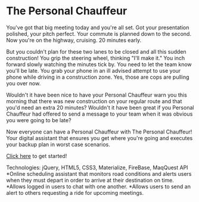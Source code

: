 # The Personal Chauffeur

You've got that big meeting today and you're all set. Got your presentation polished, your pitch perfect. Your commute is planned down to the second. Now you're on the highway, cruising. 20 minutes early.

But you couldn't plan for these two lanes to be closed and all this sudden construction! You grip the steering wheel, thinking "I'll make it." You inch forward slowly watching the minutes tick by. You need to let the team know you'll be late.
You grab your phone in an ill advised attempt to use your phone while driving in a construction zone. Yes, those are cops are pulling you over now. 

Wouldn't it have been nice to have your Personal Chauffeur warn you this morning that there was new construction on your regular route and that you'd need an extra 20 minutes? Wouldn't it have been great if you Personal Chauffeur had offered to send a message to your team when it was obvious you were going to be late?  

Now everyone can have a Personal Chauffeur with The Personal Chauffeur! Your digital assistant that ensures you get where you're going and executes your backup plan in worst case scenarios. 

[Click here](https://fuseina.github.io/personalchauffeur/) to get started!


Technologies: jQuery, HTML5, CSS3, Materialize, FireBase, MaqQuest API
*Online scheduling assistant that monitors road conditions and alerts users when they must depart in order to arrive at their destination on time.
*Allows logged in users to chat with one another.
*Allows users to send an alert to others requesting a ride for upcoming meetings.
